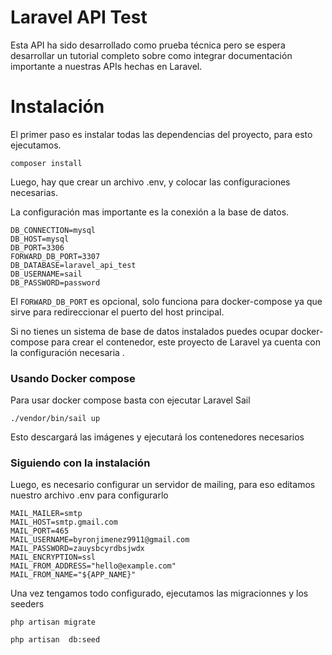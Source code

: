 # Laravel API Test

Esta API ha sido desarrollado como prueba técnica pero se espera desarrollar un tutorial completo sobre como integrar documentación importante a nuestras APIs hechas en Laravel.


# Instalación 
El primer paso es instalar todas las dependencias del proyecto, para esto ejecutamos.

```
composer install
```

Luego, hay que crear un archivo .env, y colocar las configuraciones necesarias.

La configuración mas importante es la conexión a la base de datos.

```
DB_CONNECTION=mysql
DB_HOST=mysql
DB_PORT=3306
FORWARD_DB_PORT=3307
DB_DATABASE=laravel_api_test
DB_USERNAME=sail
DB_PASSWORD=password
```

El `FORWARD_DB_PORT` es opcional,  solo funciona para docker-compose ya que sirve para redireccionar el puerto del host principal.

Si no tienes un sistema de base de datos instalados puedes ocupar docker-compose para crear el contenedor, este proyecto de Laravel ya cuenta con la configuración necesaria .
 
 ### Usando Docker compose
 Para usar docker compose basta con ejecutar Laravel Sail

```
./vendor/bin/sail up
```

Esto descargará las imágenes y ejecutará los contenedores necesarios

### Siguiendo con la instalación

Luego, es necesario configurar un servidor de mailing, para eso editamos nuestro archivo .env para configurarlo

```
MAIL_MAILER=smtp
MAIL_HOST=smtp.gmail.com
MAIL_PORT=465
MAIL_USERNAME=byronjimenez9911@gmail.com
MAIL_PASSWORD=zauysbcyrdbsjwdx
MAIL_ENCRYPTION=ssl
MAIL_FROM_ADDRESS="hello@example.com"
MAIL_FROM_NAME="${APP_NAME}"
```

Una vez tengamos todo configurado, ejecutamos las migracionnes y los seeders

```
php artisan migrate
```

```
php artisan  db:seed
```
